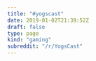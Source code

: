 ```yaml
---
title: "#yogscast"
date: 2019-01-02T21:39:52Z
draft: false
type: page
kind: "gaming"
subreddit: "/r/YogsCast"
---
```

